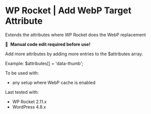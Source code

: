 # WP Rocket | Add WebP Target Attribute

Extends the attributes where WP Rocket does the WebP replacement

📝&#160;&#160;**Manual code edit required before use!**

Add more attributes by adding more entries to the $attributes array. 

Example: $attributes[] = 'data-thumb';

To be used with:
* any setup where WebP cache is enabled

Last tested with:
* WP Rocket 2.11.x
* WordPress 4.8.x
